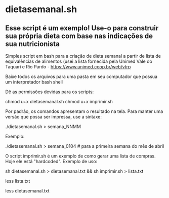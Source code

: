 # dietasemanal.sh
## Esse script é um exemplo! Use-o para construir sua própria dieta com base nas indicações de sua nutricionista

Simples script em bash para a criação de dieta semanal a partir de lista de equivalências de alimentos (usei a lista fornecida pela Unimed Vale do Taquari e Rio Pardo - https://www.unimed.coop.br/web/vtrp

Baixe todos os arquivos para uma pasta em seu computador que possua um interpretador bash shell

Dê as permissões devidas para os scripts:

chmod u+x dietasemanal.sh  chmod u+x imprimir.sh

Por padrão, os comandos apresentam o resultado na tela. Para manter uma versão que possa ser impressa, use a sintaxe:

./dietasemanal.sh > semana_NNMM

Exemplo:

./dietasemanal.sh > semana_0104 # para a primeira semana do mês de abril

O script imprimir.sh é um exemplo de como gerar uma lista de compras. Hoje ele está "hardcoded". Exemplo de uso:

sh dietasemanal.sh > dietasemanal.txt && sh imprimir.sh > lista.txt

less lista.txt

less dietasemanal.txt
